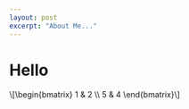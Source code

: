 ```yaml
---
layout: post
excerpt: "About Me..."
---
```


# Hello

\\[\begin{bmatrix} 
1 & 2 \\\\ 5 & 4
\end{bmatrix}\\]